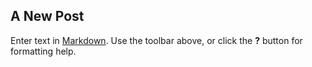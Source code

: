 ## A New Post

Enter text in [Markdown](http://daringfireball.net/projects/markdown/). Use the toolbar above, or click the **?** button for formatting help.

